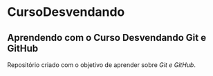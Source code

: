 # CursoDesvendando

<h2> Aprendendo com o Curso Desvendando Git e GitHub </h2>

Repositório criado com o objetivo de aprender sobre *Git e GitHub*.

